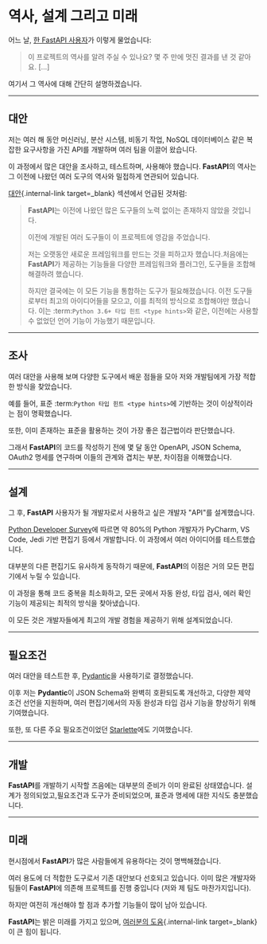 # 역사, 설계 그리고 미래

어느 날, [한 FastAPI 사용자](https://github.com/fastapi/fastapi/issues/3#issuecomment-454956920)가 이렇게 물었습니다:

> 이 프로젝트의 역사를 알려 주실 수 있나요? 몇 주 만에 멋진 결과를 낸 것 같아요. [...]

여기서 그 역사에 대해 간단히 설명하겠습니다.

---

## 대안

저는 여러 해 동안 머신러닝, 분산 시스템, 비동기 작업, NoSQL 데이터베이스 같은 복잡한 요구사항을 가진 API를 개발하며 여러 팀을 이끌어 왔습니다.

이 과정에서 많은 대안을 조사하고, 테스트하며, 사용해야 했습니다. **FastAPI**의 역사는 그 이전에 나왔던 여러 도구의 역사와 밀접하게 연관되어 있습니다.

[대안](alternatives.md){.internal-link target=_blank} 섹션에서 언급된 것처럼:

> **FastAPI**는 이전에 나왔던 많은 도구들의 노력 없이는 존재하지 않았을 것입니다.
>
> 이전에 개발된 여러 도구들이 이 프로젝트에 영감을 주었습니다.
>
> 저는 오랫동안 새로운 프레임워크를 만드는 것을 피하고자 했습니다.처음에는 **FastAPI**가 제공하는 기능들을 다양한 프레임워크와 플러그인, 도구들을 조합해 해결하려 했습니다.
>
> 하지만 결국에는 이 모든 기능을 통합하는 도구가 필요해졌습니다. 이전 도구들로부터 최고의 아이디어들을 모으고, 이를 최적의 방식으로 조합해야만 했습니다. 이는 :term:`Python 3.6+ 타입 힌트 <type hints>`와 같은, 이전에는 사용할 수 없었던 언어 기능이 가능했기 때문입니다.

---

## 조사

여러 대안을 사용해 보며 다양한 도구에서 배운 점들을 모아 저와 개발팀에게 가장 적합한 방식을 찾았습니다.

예를 들어, 표준 :term:`Python 타입 힌트 <type hints>`에 기반하는 것이 이상적이라는 점이 명확했습니다.

또한, 이미 존재하는 표준을 활용하는 것이 가장 좋은 접근법이라 판단했습니다.

그래서 **FastAPI**의 코드를 작성하기 전에 몇 달 동안 OpenAPI, JSON Schema, OAuth2 명세를 연구하며 이들의 관계와 겹치는 부분, 차이점을 이해했습니다.

---

## 설계

그 후, **FastAPI** 사용자가 될 개발자로서 사용하고 싶은 개발자 "API"를 설계했습니다.

[Python Developer Survey](https://www.jetbrains.com/research/python-developers-survey-2018/#development-tools)에 따르면 약 80%의 Python 개발자가 PyCharm, VS Code, Jedi 기반 편집기 등에서 개발합니다. 이 과정에서 여러 아이디어를 테스트했습니다.

대부분의 다른 편집기도 유사하게 동작하기 때문에, **FastAPI**의 이점은 거의 모든 편집기에서 누릴 수 있습니다.

이 과정을 통해 코드 중복을 최소화하고, 모든 곳에서 자동 완성, 타입 검사, 에러 확인 기능이 제공되는 최적의 방식을 찾아냈습니다.

이 모든 것은 개발자들에게 최고의 개발 경험을 제공하기 위해 설계되었습니다.

---

## 필요조건

여러 대안을 테스트한 후, [Pydantic](https://docs.pydantic.dev/)을 사용하기로 결정했습니다.

이후 저는 **Pydantic**이 JSON Schema와 완벽히 호환되도록 개선하고, 다양한 제약 조건 선언을 지원하며, 여러 편집기에서의 자동 완성과 타입 검사 기능을 향상하기 위해 기여했습니다.

또한, 또 다른 주요 필요조건이었던 [Starlette](https://www.starlette.io/)에도 기여했습니다.

---

## 개발

**FastAPI**를 개발하기 시작할 즈음에는 대부분의 준비가 이미 완료된 상태였습니다. 설계가 정의되었고,필요조건과 도구가 준비되었으며, 표준과 명세에 대한 지식도 충분했습니다.

---

## 미래

현시점에서 **FastAPI**가 많은 사람들에게 유용하다는 것이 명백해졌습니다.

여러 용도에 더 적합한 도구로서 기존 대안보다 선호되고 있습니다. 이미 많은 개발자와 팀들이 **FastAPI**에 의존해 프로젝트를 진행 중입니다 (저와 제 팀도 마찬가지입니다).

하지만 여전히 개선해야 할 점과 추가할 기능들이 많이 남아 있습니다.

**FastAPI**는 밝은 미래를 가지고 있으며, [여러분의 도움](help-fastapi.md){.internal-link target=_blank}이 큰 힘이 됩니다.
